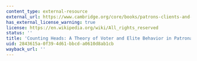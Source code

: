 ```yaml
---
content_type: external-resource
external_url: https://www.cambridge.org/core/books/patrons-clients-and-policies/counting-heads-a-theory-of-voter-and-elite-behavior-in-patronage-democracies/8A496F5E86962EABB635A3A0E2EC8F34
has_external_license_warning: true
license: https://en.wikipedia.org/wiki/All_rights_reserved
status: ''
title: 'Counting Heads: A Theory of Voter and Elite Behavior in Patronage Democracies'
uid: 2843615a-0f39-4d61-bbcd-a0610d8ab1cb
wayback_url: ''
---
```

